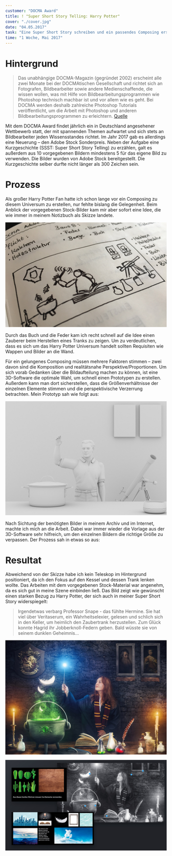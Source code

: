 ```yaml
---
customer: "DOCMA Award"
title: ! "Super Short Story Telling: Harry Potter"
cover: "./cover.jpg"
date: "04.05.2017"
task: "Eine Super Short Story schreiben und ein passendes Composing erstellen"
time: "1 Woche, Mai 2017"
---
```

# Hintergrund

> Das unabhängige DOCMA-Magazin (gegründet 2002) erscheint alle zwei Monate bei der DOCMAtischen Gesellschaft und richtet sich an Fotografen, Bildbearbeiter sowie andere Medienschaffende, die wissen wollen, was mit Hilfe von Bildbearbeitungsprogrammen wie Photoshop technisch machbar ist und vor allem wie es geht. Bei DOCMA werden deshalb zahlreiche Photoshop Tutorials veröffentlicht, um die Arbeit mit Photoshop und anderen Bildbearbeitungsprogrammen zu erleichtern. [Quelle](https://www.docma.info/ueber-docma)

Mit dem DOCMA Award findet jährlich ein in Deutschland angesehener Wettbewerb statt, der mit spannenden Themen aufwartet und sich stets an Bildbearbeiter jeden Wissensstandes richtet. Im Jahr 2017 gab es allerdings eine Neuerung – den Adobe Stock Sonderpreis. Neben der Aufgabe eine Kurzgeschichte (SSST: Super Short Story Telling) zu erzählen, galt es außerdem aus 10 vorgegebenen Bildern mindestens 5 für das eigene Bild zu verwenden. Die Bilder wurden von Adobe Stock bereitgestellt. Die Kurzgeschichte selber durfte nicht länger als 300 Zeichen sein.

# Prozess

Als großer Harry Potter Fan hatte ich schon lange vor ein Composing zu diesem Universum zu erstellen, nur fehlte bislang die Gelegenheit. Beim Anblick der vorgegebenen Stock-Bilder kam mir aber sofort eine Idee, die wie immer in meinem Notizbuch als Skizze landete.

![](skizze.jpg)

Durch das Buch und die Feder kam ich recht schnell auf die Idee einen Zauberer beim Herstellen eines Tranks zu zeigen. Um zu verdeutlichen, dass es sich um das Harry Potter Universum handelt sollten Requisiten wie Wappen und Bilder an die Wand.

Für ein gelungenes Composing müssen mehrere Faktoren stimmen – zwei davon sind die Komposition und realitätsnahe Perspektive/Proportionen. Um sich vorab Gedanken über die Bildaufteilung machen zu können, ist eine 3D-Software die optimale Wahl, um schnell einen Prototypen zu erstellen. Außerdem kann man dort sicherstellen, dass die Größenverhältnisse der einzelnen Elemente stimmen und die perspektivische Verzerrung betrachten. Mein Prototyp sah wie folgt aus:

![](3d-vorlage.jpg)

Nach Sichtung der benötigten Bilder in meinem Archiv und im Internet, machte ich mich an die Arbeit. Dabei war immer wieder die Vorlage aus der 3D-Software sehr hilfreich, um den einzelnen Bildern die richtige Größe zu verpassen. Der Prozess sah in etwas so aus:

# Resultat

Abweichend von der Skizze habe ich kein Teleskop im Hintergrund positioniert, da ich den Fokus auf den Kessel und dessen Trank lenken wollte. Das Arbeiten mit dem vorgegebenen Stock-Material war angenehm, da es sich gut in meine Szene einbinden ließ. Das Bild zeigt wie gewünscht einen starken Bezug zu Harry Potter, der sich auch in meiner Super Short Story widerspiegelt:

> Irgendetwas verbarg Professor Snape - das fühlte Hermine. Sie hat viel über Veritaserum, ein Wahrheitselexier, gelesen und schlich sich in den Keller, um heimlich den Zaubertrank herzustellen. Zum Glück konnte Hagrid ihr Jobberknoll-Federn geben. Bald wüsste sie von seinem dunklen Geheimnis...

![](cover.jpg)

![](stock_photos.jpg)